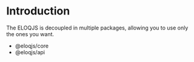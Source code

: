 # Introduction

The ELOQJS is decoupled in multiple packages, allowing you to use only the ones you want.

- @eloqjs/core
- @eloqjs/api
